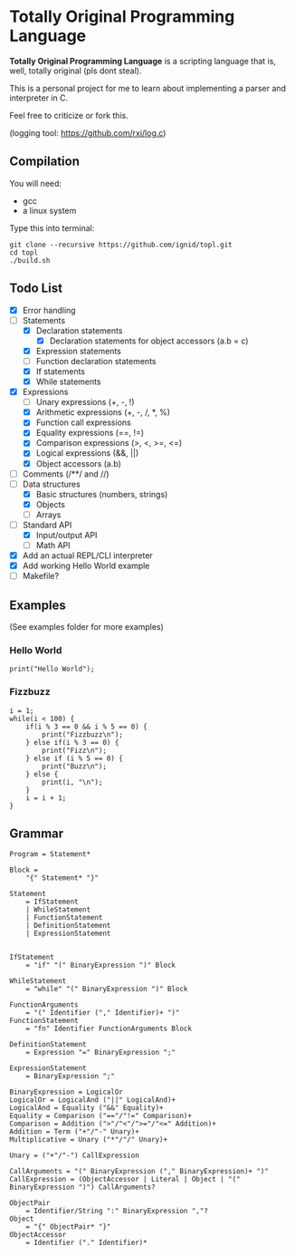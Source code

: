 # Totally Original Programming Language

**Totally Original Programming Language** is a scripting language that is, well, totally original (pls dont steal).

This is a personal project for me to learn about implementing a parser and interpreter in C.

Feel free to criticize or fork this.

(logging tool: https://github.com/rxi/log.c)

## Compilation

You will need:

* gcc
* a linux system

Type this into terminal:

```
git clone --recursive https://github.com/ignid/topl.git
cd topl
./build.sh
```

## Todo List

- [x] Error handling
- [ ] Statements
	- [x] Declaration statements
		- [x] Declaration statements for object accessors (a.b = c)
	- [x] Expression statements
	- [ ] Function declaration statements
	- [x] If statements
	- [x] While statements
- [x] Expressions
	- [ ] Unary expressions (+, -, !)
	- [x] Arithmetic expressions (+, -, /, *, %)
	- [x] Function call expressions
	- [x] Equality expressions (==, !=)
	- [x] Comparison expressions (>, <, >=, <=)
	- [x] Logical expressions (&&, ||)
	- [x] Object accessors (a.b)
- [ ] Comments (/**/ and //)
- [ ] Data structures
	- [x] Basic structures (numbers, strings)
	- [x] Objects
	- [ ] Arrays
- [ ] Standard API
	- [x] Input/output API
	- [ ] Math API
- [x] Add an actual REPL/CLI interpreter
- [x] Add working Hello World example
- [ ] Makefile?

## Examples

(See examples folder for more examples)

### Hello World

```
print("Hello World");
```

### Fizzbuzz

```
i = 1;
while(i < 100) {
	if(i % 3 == 0 && i % 5 == 0) {
		print("Fizzbuzz\n");
	} else if(i % 3 == 0) {
		print("Fizz\n");
	} else if (i % 5 == 0) {
		print("Buzz\n");
	} else {
		print(i, "\n");
	}
	i = i + 1;
}
```

## Grammar

```
Program = Statement*

Block =
	"{" Statement* "}"

Statement
	= IfStatement
	| WhileStatement
	| FunctionStatement
	| DefinitionStatement
	| ExpressionStatement
	

IfStatement
	= "if" "(" BinaryExpression ")" Block

WhileStatement
	= "while" "(" BinaryExpression ")" Block

FunctionArguments
	= "(" Identifier ("," Identifier)+ ")"
FunctionStatement
	= "fn" Identifier FunctionArguments Block

DefinitionStatement
	= Expression "=" BinaryExpression ";"

ExpressionStatement
	= BinaryExpression ";"

BinaryExpression = LogicalOr
LogicalOr = LogicalAnd ("||" LogicalAnd)+
LogicalAnd = Equality ("&&" Equality)+
Equality = Comparison ("=="/"!=" Comparison)+
Comparison = Addition (">"/"<"/">="/"<=" Addition)+
Addition = Term ("+"/"-" Unary)+
Multiplicative = Unary ("*"/"/" Unary)+

Unary = ("+"/"-") CallExpression

CallArguments = "(" BinaryExpression ("," BinaryExpression)+ ")"
CallExpression = (ObjectAccessor | Literal | Object | "(" BinaryExpression ")") CallArguments?

ObjectPair
	= Identifier/String ":" BinaryExpression ","?
Object
	= "{" ObjectPair* "}"
ObjectAccessor
	= Identifier ("." Identifier)*

```
